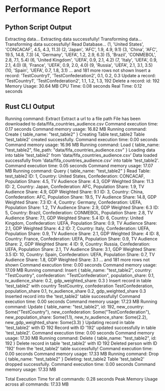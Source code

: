 # Performance Report

## Python Script Output
Extracting data...
Extracting data successfully!
Transforming data...
Transforming data successfully!
Read Database...
(1, 'United States', 'CONCACAF', 4.5, 4.3, 11.3)
(2, 'Japan', 'AFC', 1.9, 4.9, 9.1)
(3, 'China', 'AFC', 19.5, 14.8, 7.3)
(4, 'Germany', 'UEFA', 1.2, 2.9, 6.3)
(5, 'Brazil', 'CONMEBOL', 2.8, 7.1, 5.4)
(6, 'United Kingdom', 'UEFA', 0.9, 2.1, 4.2)
(7, 'Italy', 'UEFA', 0.9, 2.1, 4.0)
(8, 'France', 'UEFA', 0.9, 2.0, 4.0)
(9, 'Russia', 'UEFA', 2.1, 3.1, 3.5)
(10, 'Spain', 'UEFA', 0.7, 1.8, 3.1)
...
and 181 more rows not shown
Insert a record: 'TestCountry1', 'TestConfederation2', 0.1, 0.2, 0.3 
Update a record: 'TestCountry1', 'TestConfederation2', 1.1, 1.2, 1.3, 192
Delete a record: id: 192
Memory Usage: 30.64 MB
CPU Time: 0.08 seconds
Real Time: 0.12 seconds

## Rust CLI Output
Running command: Extract
Extract a url to a file path
File has been downloaded to data/fifa_countries_audience.csv
Command execution time: 0.17 seconds
Command memory usage: 16.82 MB
Running command: Create { table_name: "test_table2" }
Creating Table test_table2
Table 'test_table2' created successfully.
Command execution time: 0.00 seconds
Command memory usage: 16.96 MB
Running command: Load { table_name: "test_table2", file_path: "data/fifa_countries_audience.csv" }
Loading data into table 'test_table2' from 'data/fifa_countries_audience.csv'
Data loaded successfully from 'data/fifa_countries_audience.csv' into table 'test_table2'.
Command execution time: 0.05 seconds
Command memory usage: 17.07 MB
Running command: Query { table_name: "test_table2" }
Read Table: test_table2
ID: 1, Country: United States, Confederation: CONCACAF, Population Share: 4.5, TV Audience Share: 4.3, GDP Weighted Share: 11.3
ID: 2, Country: Japan, Confederation: AFC, Population Share: 1.9, TV Audience Share: 4.9, GDP Weighted Share: 9.1
ID: 3, Country: China, Confederation: AFC, Population Share: 19.5, TV Audience Share: 14.8, GDP Weighted Share: 7.3
ID: 4, Country: Germany, Confederation: UEFA, Population Share: 1.2, TV Audience Share: 2.9, GDP Weighted Share: 6.3
ID: 5, Country: Brazil, Confederation: CONMEBOL, Population Share: 2.8, TV Audience Share: 7.1, GDP Weighted Share: 5.4
ID: 6, Country: United Kingdom, Confederation: UEFA, Population Share: 0.9, TV Audience Share: 2.1, GDP Weighted Share: 4.2
ID: 7, Country: Italy, Confederation: UEFA, Population Share: 0.9, TV Audience Share: 2.1, GDP Weighted Share: 4
ID: 8, Country: France, Confederation: UEFA, Population Share: 0.9, TV Audience Share: 2, GDP Weighted Share: 4
ID: 9, Country: Russia, Confederation: UEFA, Population Share: 2.1, TV Audience Share: 3.1, GDP Weighted Share: 3.5
ID: 10, Country: Spain, Confederation: UEFA, Population Share: 0.7, TV Audience Share: 1.8, GDP Weighted Share: 3.1
...
and 181 more rows not shown
Command execution time: 0.00 seconds
Command memory usage: 17.09 MB
Running command: Insert { table_name: "test_table2", country: "TestCountry", confederation: "TestConfederation", population_share: 0.1, tv_audience_share: 0.2, gdp_weighted_share: 0.3 }
Insert record in table 'test_table2' with country TestCountry, confederation TestConfederation, population_share 0.1, tv_audience_share 0.2, gdp_weighted_share 0.3
Inserted record into the 'test_table2' table successfully!
Command execution time: 0.00 seconds
Command memory usage: 17.23 MB
Running command: Update { table_name: "test_table2", id: 192, new_country: Some("TestCountry"), new_confederation: Some("TestConfederation"), new_population_share: Some(1.1), new_tv_audience_share: Some(2.2), new_gdp_weighted_share: Some(3.3) }
Updating record in table 'test_table2' with ID 192
Record with ID '192' updated successfully in table 'test_table2'.
Command execution time: 0.00 seconds
Command memory usage: 17.30 MB
Running command: Delete { table_name: "test_table2", id: 192 }
Delete record in table 'test_table2' with ID 192
Deleted person with ID '192' from the 'test_table2' table successfully!
Command execution time: 0.00 seconds
Command memory usage: 17.33 MB
Running command: Drop { table_name: "test_table2" }
Deleting: test_table2
Table 'test_table2' dropped successfully.
Command execution time: 0.00 seconds
Command memory usage: 17.33 MB

Total Execution Time for all commands: 0.28 seconds
Peak Memory Usage across all commands: 17.33 MB

